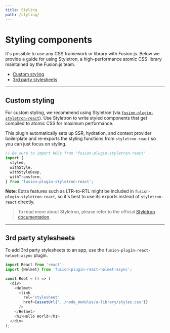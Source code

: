 ```yaml
---
title: Styling
path: /styling/
---
```


# Styling components

It's possible to use any CSS framework or library with Fusion.js. Below we provide a guide for using Styletron, a high-performance atomic CSS library maintained by the Fusion.js team.

* [Custom styling](#custom-styling)
* [3rd party stylesheets](#3rd-party-stylesheets)

---

## Custom styling

For custom styling, we recommend using Styletron (via [`fusion-plugin-styletron-react`](https://github.com/fusionjs/fusion-plugin-styletron-react)). Use Styletron to write styled components that get compiled to atomic CSS for maximum performance.

This plugin automatically sets up SSR, hydration, and context provider boilerplate and re-exports the styling functions from `styletron-react` so you can just focus on styling.

```js
// Be sure to import HOCs from "fusion-plugin-styletron-react"
import {
  styled,
  withStyle,
  withStyleDeep,
  withTransform,
} from 'fusion-plugin-styletron-react';
```

**Note**: Extra features such as LTR-to-RTL might be included in `fusion-plugin-styletron-react`, so it's best to use its exports instead of `styletron-react` directly.

> To read more about Styletron, please refer to the official [Styletron documentation](https://www.styletron.org/).

---

## 3rd party stylesheets

To add 3rd party stylesheets to an app, use the `fusion-plugin-react-helmet-async` plugin.

```js
import React from 'react';
import {Helmet} from 'fusion-plugin-react-helmet-async';

const Root = () => (
  <div>
    <Helmet>
      <link
        rel="stylesheet"
        href={assetUrl('../node_modules/a-library/styles.css')}
      />
    </Helmet>
    <h1>Hello World</h1>
  </div>
);
```
